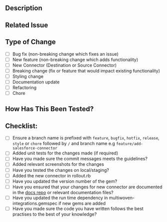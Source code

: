 ## Description

<!-- A brief description of what this pull request does. Include the purpose of the change and any relevant context. e.g
 This PR enhances the process of data fetching in the application -->

## Related Issue

<!-- Link to any related issues or indicate 'None' if applicable e.g
 Relates to issue #123 - 'Enhance the process of fetching destinations details'. If none, state 'None'. -->

## Type of Change

- [ ] Bug fix (non-breaking change which fixes an issue)
- [ ] New feature (non-breaking change which adds functionality)
- [ ] New Connector (Destination or Source Connector)
- [ ] Breaking change (fix or feature that would impact existing functionality)
- [ ] Styling change
- [ ] Documentation update
- [ ] Refactoring
- [ ] Chore

## How Has This Been Tested?

<!-- Describe the tests that you ran to verify your changes. Provide instructions so we can reproduce. Please also list any relevant details for your test configuration. -->

## Checklist:

- [ ] Ensure a branch name is prefixed with `feature`, `bugfix`, `hotfix`, `release`, `style` or `chore` followed by `/` and branch name e.g `feature/add-salesforce-connector`
- [ ] Added unit tests for the changes made (if required)
- [ ] Have you made sure the commit messages meets the guidelines?
- [ ] Added relevant screenshots for the changes
- [ ] Have you tested the changes on local/staging?
- [ ] Added the new connector in rollout.rb
- [ ] Have you updated the version number of the gem?
- [ ] Have you ensured that your changes for new connector are documented in the [docs repo](https://github.com/Multiwoven/docs) or relevant documentation files?
- [ ] Have you updated the run time dependency in multiwoven-integrations.gemspec if new gems are added
- [ ] Have you made sure the code you have written follows the best practises to the best of your knowledge?
